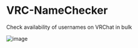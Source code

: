 # VRC-NameChecker
Check availability of usernames on VRChat in bulk



![image](https://user-images.githubusercontent.com/26947031/147286740-ebc17647-674f-43ef-a225-0bc257f4e863.png)
